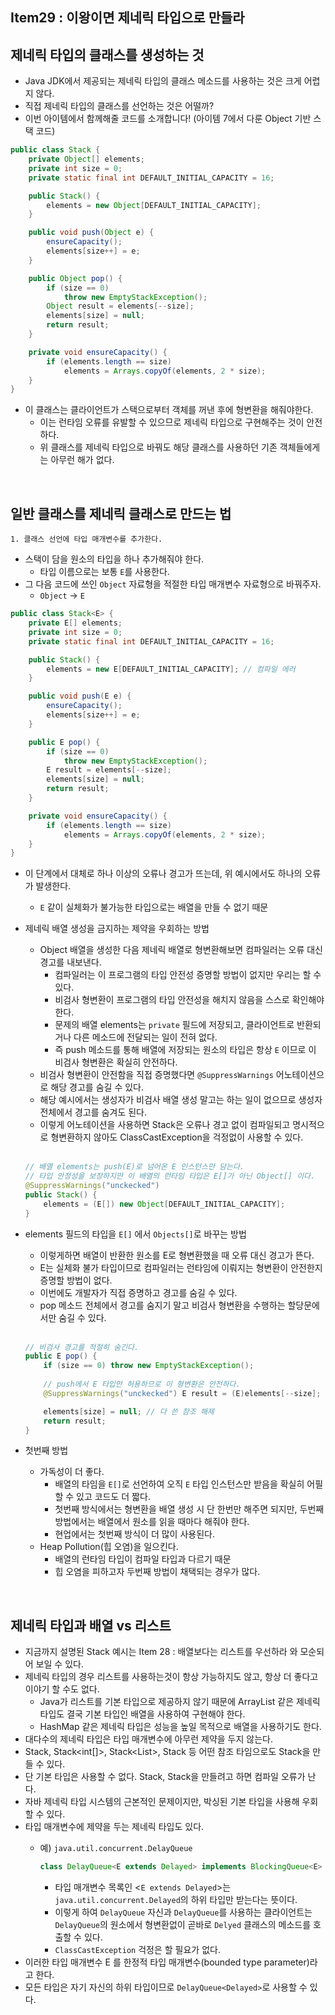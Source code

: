 ## Item29 : 이왕이면 제네릭 타입으로 만들라

## 제네릭 타입의 클래스를 생성하는 것

- Java JDK에서 제공되는 제네릭 타입의 클래스 메소드를 사용하는 것은 크게 어렵지 않다.
- 직접 제네릭 타입의 클래스를 선언하는 것은 어떨까?
- 이번 아이템에서 함께해줄 코드를 소개합니다! (아이템 7에서 다룬 Object 기반 스택 코드)

```java
public class Stack {
    private Object[] elements;
    private int size = 0;
    private static final int DEFAULT_INITIAL_CAPACITY = 16;

    public Stack() {
        elements = new Object[DEFAULT_INITIAL_CAPACITY];
    }

    public void push(Object e) {
        ensureCapacity();
        elements[size++] = e;
    }

    public Object pop() {
        if (size == 0)
            throw new EmptyStackException();
        Object result = elements[--size];
        elements[size] = null;
        return result;
    }

    private void ensureCapacity() {
        if (elements.length == size)
            elements = Arrays.copyOf(elements, 2 * size);
    }
}
```

- 이 클래스는 클라이언트가 스택으로부터 객체를 꺼낸 후에 형변환을 해줘야한다.
    - 이는 런타임 오류를 유발할 수 있으므로 제네릭 타입으로 구현해주는 것이 안전하다.
    - 위 클래스를 제네릭 타입으로 바꿔도 해당 클래스를 사용하던 기존 객체들에게는 아무런 해가 없다.

<br>

## 일반 클래스를 제네릭 클래스로 만드는 법

    1. 클래스 선언에 타입 매개변수를 추가한다.

- 스택이 담을 원소의 타입을 하나 추가해줘야 한다.
    - 타입 이름으로는 보통 `E`를 사용한다.
- 그 다음 코드에 쓰인 `Object` 자료형을 적절한 타입 매개변수 자료형으로 바꿔주자.
    - `Object` → `E`

```java
public class Stack<E> {
    private E[] elements;
    private int size = 0;
    private static final int DEFAULT_INITIAL_CAPACITY = 16;

    public Stack() {
        elements = new E[DEFAULT_INITIAL_CAPACITY]; // 컴파일 에러
    }

    public void push(E e) {
        ensureCapacity();
        elements[size++] = e;
    }

    public E pop() {
        if (size == 0)
            throw new EmptyStackException();
        E result = elements[--size];
        elements[size] = null;
        return result;
    }

    private void ensureCapacity() {
        if (elements.length == size)
            elements = Arrays.copyOf(elements, 2 * size);
    }
}
```

- 이 단계에서 대체로 하나 이상의 오류나 경고가 뜨는데, 위 예시에서도 하나의 오류가 발생한다.
    - `E` 같이 실체화가 불가능한 타입으로는 배열을 만들 수 없기 때문
- 제네릭 배열 생성을 금지하는 제약을 우회하는 방법
    - Object 배열을 생성한 다음 제네릭 배열로 형변환해보면 컴파일러는 오류  대신 경고를 내보낸다.
        - 컴파일러는 이 프로그램의 타입 안전성 증명할 방법이 없지만 우리는 할 수 있다.
        - 비검사 형변환이 프로그램의 타입 안전성을 해치지 않음을 스스로 확인해야 한다.
        - 문제의 배열 elements는 `private` 필드에 저장되고, 클라이언트로 반환되거나 다른 메소드에 전달되는 일이 전혀 없다.
        - 즉 push 메소드를 통해 배열에 저장되는 원소의 타입은 항상 `E` 이므로 이 비검사 형변환은 확실히 안전하다.
    - 비검사 형변환이 안전함을 직접 증명했다면 `@SuppressWarnings` 어노테이션으로 해당 경고를 숨길 수 있다.
    - 해당 예시에서는 생성자가 비검사 배열 생성 말고는 하는 일이 없으므로 생성자 전체에서 경고를 숨겨도 된다.
    - 이렇게 어노테이션을 사용하면 Stack은 오류나 경고 없이 컴파일되고 명시적으로 형변환하지 않아도 ClassCastException을 걱정없이 사용할 수 있다.
    <br>
    
    ```java
    // 배열 elements는 push(E)로 넘어온 E 인스턴스만 담는다.
    // 타입 안정성을 보장하지만 이 배열의 런타임 타입은 E[]가 아닌 Object[] 이다.
    @SuppressWarnings("unckecked")
    public Stack() {
    	elements = (E[]) new Object[DEFAULT_INITIAL_CAPACITY];
    }
    ```
    
- elements 필드의 타입을 `E[]` 에서 `Objects[]`로 바꾸는 방법
    - 이렇게하면 배열이 반환한 원소를 E로 형변환했을 때 오류 대신 경고가 뜬다.
    - E는 실체화 불가 타입이므로 컴파일러는 런타임에 이뤄지는 형변환이 안전한지 증명할 방법이 없다.
    - 이번에도 개발자가 직접 증명하고 경고를 숨길 수 있다.
    - pop 메소드 전체에서 경고를 숨지기 말고 비검사 형변환을 수행하는 할당문에서만 숨길 수 있다.
    <br>
    
    ```java
    // 비검사 경고를 적절히 숨긴다.
    public E pop() {
    	if (size == 0) throw new EmptyStackException();
    	
    	// push에서 E 타입만 허용하므로 이 형변환은 안전하다.
    	@SuppressWarnings("unckecked") E result = (E)elements[--size];
    
    	elements[size] = null; // 다 쓴 참조 해제
    	return result;
    }
    ```
    
- 첫번째 방법
    - 가독성이 더 좋다.
        - 배열의 타임을 `E[]`로 선언하여 오직 `E` 타입 인스턴스만 받음을 확실히 어필할 수 있고 코드도 더 짧다.
        - 첫번째 방식에서는 형변환을 배열 생성 시 단 한번만 해주면 되지만, 두번째 방법에서는 배열에서 원소를 읽을 때마다 해줘야 한다.
        - 현업에서는 첫번째 방식이 더 많이 사용된다.
    - Heap Pollution(힙 오염)을 일으킨다.
        - 배열의 런타임 타입이 컴파일 타입과 다르기 때문
        - 힙 오염을 피하고자 두번째 방법이 채택되는 경우가 많다.

<br>

## 제네릭 타입과 배열 vs 리스트

- 지금까지 설명된 Stack 예시는 Item 28 : 배열보다는 리스트를 우선하라 와 모순되어 보일 수 있다.
- 제네릭 타입의 경우 리스트를 사용하는것이 항상 가능하지도 않고, 항상 더 좋다고 이야기 할 수도 없다.
    - Java가 리스트를 기본 타입으로 제공하지 않기 때문에 ArrayList 같은 제네릭 타입도 결국 기본 타입인 배열을 사용하여 구현해야 한다.
    - HashMap 같은 제네릭 타입은 성능을 높일 목적으로 배열을 사용하기도 한다.
- 대다수의 제네릭 타입은 타입 매개변수에 아무런 제약을 두지 않는다.
- Stack<Object>, Stack<int[]>, Stack<List<String>>, Stack 등 어떤 참조 타임으로도 Stack을 만들 수 있다.
- 단 기본 타입은 사용할 수 없다. Stack<int>, Stack<double>을 만들려고 하면 컴파일 오류가 난다.
- 자바 제네릭 타입 시스템의 근본적인 문제이지만, 박싱된 기본 타입을 사용해 우회할 수 있다.
- 타입 매개변수에 제약을 두는 제네릭 타입도 있다.
    - 예) `java.util.concurrent.DelayQueue`
        
        ```java
        class DelayQueue<E extends Delayed> implements BlockingQueue<E>
        ```
        
        - 타입 매개변수 목록인 <`E extends Delayed`>는 `java.util.concurrent.Delayed`의 하위 타입만 받는다는 뜻이다.
        - 이렇게 하여 `DelayQueue` 자신과 `DelayQueue`를 사용하는 클라이언트는 `DelayQueue`의 원소에서 형변환없이 곧바로 `Delyed` 클래스의 메소드를 호출할 수 있다.
        - `ClassCastException` 걱정은 할 필요가 없다.
- 이러한 타입 매개변수 E 를 한정적 타입 매개변수(bounded type parameter)라고 한다.
- 모든 타입은 자기 자신의 하위 타입이므로 `DelayQueue<Delayed>`로 사용할 수 있다.
